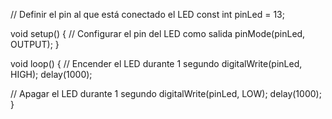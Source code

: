 // Definir el pin al que está conectado el LED
const int pinLed = 13;

void setup() {
  // Configurar el pin del LED como salida
  pinMode(pinLed, OUTPUT);
}

void loop() {
  // Encender el LED durante 1 segundo
  digitalWrite(pinLed, HIGH);
  delay(1000);

  // Apagar el LED durante 1 segundo
  digitalWrite(pinLed, LOW);
  delay(1000);
}
